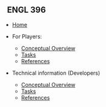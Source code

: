 <!-- _sidebar.md -->

## &nbsp; ENGL 396

* [Home](README.md)

* For Players:

  * [Conceptual Overview](docone.md)
  * [Tasks](doctwo.md)
  * [References](docthree.md)
  
* Technical information (Developers)

  * [Conceptual Overview](docfour.md)
  * [Tasks](docfive.md)
  * [References](docsix.md)
